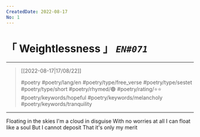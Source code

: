 ```yaml
---
CreatedDate: 2022-08-17
No: 1
---
```

# &#12300; Weightlessness &#12301; *`EN#071`*

---

> [[2022-08-17|17/08/22]]
> 
> #poetry 
> #poetry/lang/en 
> #poetry/type/free_verse #poetry/type/sestet  #poetry/type/short 
> #poetry/rhymed/🟢 
> #poetry/rating/⭐⭐ 
> #poetry/keywords/hopeful #poetry/keywords/melancholy #poetry/keywords/tranquility

---

Floating in the skies
I'm a cloud in disguise
With no worries at all
I can float like a soul
But I cannot deposit
That it's only my merit
